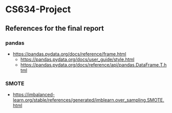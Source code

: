 # CS634-Project

## References for the final report
### pandas
- https://pandas.pydata.org/docs/reference/frame.html
    - https://pandas.pydata.org/docs/user_guide/style.html
    - https://pandas.pydata.org/docs/reference/api/pandas.DataFrame.T.html
### SMOTE
- https://imbalanced-learn.org/stable/references/generated/imblearn.over_sampling.SMOTE.html